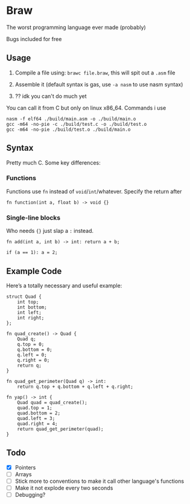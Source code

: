 # Braw
The worst programming language ever made (probably)

Bugs included for free

## Usage
1. Compile a file using: ```brawc file.braw```, this will spit out a `.asm` file

2. Assemble it (default syntax is gas, use ```-a nasm``` to use nasm syntax)

3. ?? idk you can't do much yet

You can call it from C but only on linux x86_64. Commands i use

```
nasm -f elf64 ./build/main.asm -o ./build/main.o
gcc -m64 -no-pie -c ./build/test.c -o ./build/test.o
gcc -m64 -no-pie ./build/test.o ./build/main.o
```

## Syntax
Pretty much C. Some key differences:

### Functions
Functions use `fn` instead of `void`/`int`/whatever. Specify the return after
```braw
fn function(int a, float b) -> void {}
```

### Single-line blocks
Who needs `{}` just slap a `:` instead.
```braw
fn add(int a, int b) -> int: return a + b;

if (a == 1): a = 2;
```

## Example Code
Here’s a totally necessary and useful example:
```braw
struct Quad {
    int top;
    int bottom;
    int left;
    int right;
};

fn quad_create() -> Quad {
    Quad q;
    q.top = 0;
    q.bottom = 0;
    q.left = 0;
    q.right = 0;
    return q;
}

fn quad_get_perimeter(Quad q) -> int:
    return q.top + q.bottom + q.left + q.right;

fn yap() -> int {
    Quad quad = quad_create();
    quad.top = 1;
    quad.bottom = 2;
    quad.left = 3;
    quad.right = 4;
    return quad_get_perimeter(quad);
}
```

## Todo

- [x] Pointers
- [ ] Arrays
- [ ] Stick more to conventions to make it call other language's functions
- [ ] Make it not explode every two seconds
- [ ] Debugging?